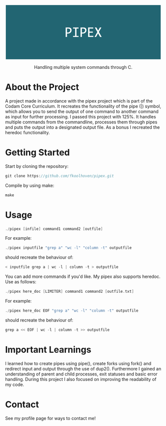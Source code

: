 <div align="center">

  <img src="PIPEX (1).png" alt="logo" width="500" height="auto" />
  
  <p>
    Handling multiple system commands through C.
  </p>
</div>
  

# About the Project

A project made in accordance with the pipex project which is part of the Codam Core Curriculum. It recreates the functionality of the pipe (|) symbol, which allows you to send the output of one command to another command as input for further processing. I passed this project with 125%. It handles multiple commands from the commandline, processes them through pipes and puts the output into a designated output file. As a bonus I recreated the heredoc functionality.

# Getting Started

Start by cloning the repository:
```c
git clone https://github.com/fkoolhoven/pipex.git
```

Compile by using make:
```c
make
```

# Usage

```c
./pipex [infile] command1 command2 [outfile]
```
For example:
```c
./pipex inputfile "grep a" "wc -l" "column -t" outputfile
```
should recreate the behaviour of:
```c
< inputfile grep a | wc -l | column -t > outputfile
```

You can add more commands if you'd like.
My pipex also supports heredoc. Use as follows:
```c
./pipex here_doc [LIMITER] command1 command2 [outfile.txt]
```
For example:
```c
./pipex here_doc EOF "grep a" "wc -l" "column -t" outputfile
```
should recreate the behaviour of:
```c
grep a << EOF | wc -l | column -t >> outputfile
```
# Important Learnings
I learned how to create pipes using pipe(), create forks using fork() and redirect input and output through the use of dup2(). Furthermore I gained an understanding of parent and child processes, exit statuses and basic error handling. During this project I also focused on improving the readability of my code.

# Contact

See my profile page for ways to contact me!
